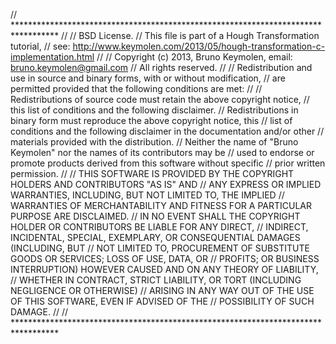// **********************************************************************************
//
// BSD License.
// This file is part of a Hough Transformation tutorial,
// see: http://www.keymolen.com/2013/05/hough-transformation-c-implementation.html
//
// Copyright (c) 2013, Bruno Keymolen, email: bruno.keymolen@gmail.com
// All rights reserved.
//
// Redistribution and use in source and binary forms, with or without modification,
// are permitted provided that the following conditions are met:
//
// Redistributions of source code must retain the above copyright notice,
// this list of conditions and the following disclaimer.
// Redistributions in binary form must reproduce the above copyright notice, this
// list of conditions and the following disclaimer in the documentation and/or other
// materials provided with the distribution.
// Neither the name of "Bruno Keymolen" nor the names of its contributors may be
// used to endorse or promote products derived from this software without specific
// prior written permission.
//
// THIS SOFTWARE IS PROVIDED BY THE COPYRIGHT HOLDERS AND CONTRIBUTORS "AS IS" AND
// ANY EXPRESS OR IMPLIED WARRANTIES, INCLUDING, BUT NOT LIMITED TO, THE IMPLIED
// WARRANTIES OF MERCHANTABILITY AND FITNESS FOR A PARTICULAR PURPOSE ARE DISCLAIMED.
// IN NO EVENT SHALL THE COPYRIGHT HOLDER OR CONTRIBUTORS BE LIABLE FOR ANY DIRECT,
// INDIRECT, INCIDENTAL, SPECIAL, EXEMPLARY, OR CONSEQUENTIAL DAMAGES (INCLUDING, BUT
// NOT LIMITED TO, PROCUREMENT OF SUBSTITUTE GOODS OR SERVICES; LOSS OF USE, DATA, OR
// PROFITS; OR BUSINESS INTERRUPTION) HOWEVER CAUSED AND ON ANY THEORY OF LIABILITY,
// WHETHER IN CONTRACT, STRICT LIABILITY, OR TORT (INCLUDING NEGLIGENCE OR OTHERWISE)
// ARISING IN ANY WAY OUT OF THE USE OF THIS SOFTWARE, EVEN IF ADVISED OF THE
// POSSIBILITY OF SUCH DAMAGE.
//
// **********************************************************************************
